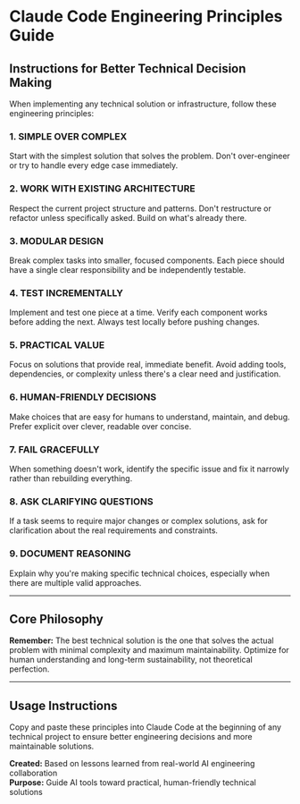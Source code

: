# Claude Code Engineering Principles Guide

## Instructions for Better Technical Decision Making

When implementing any technical solution or infrastructure, follow these engineering principles:

### 1. SIMPLE OVER COMPLEX
Start with the simplest solution that solves the problem. Don't over-engineer or try to handle every edge case immediately.

### 2. WORK WITH EXISTING ARCHITECTURE
Respect the current project structure and patterns. Don't restructure or refactor unless specifically asked. Build on what's already there.

### 3. MODULAR DESIGN
Break complex tasks into smaller, focused components. Each piece should have a single clear responsibility and be independently testable.

### 4. TEST INCREMENTALLY
Implement and test one piece at a time. Verify each component works before adding the next. Always test locally before pushing changes.

### 5. PRACTICAL VALUE
Focus on solutions that provide real, immediate benefit. Avoid adding tools, dependencies, or complexity unless there's a clear need and justification.

### 6. HUMAN-FRIENDLY DECISIONS
Make choices that are easy for humans to understand, maintain, and debug. Prefer explicit over clever, readable over concise.

### 7. FAIL GRACEFULLY
When something doesn't work, identify the specific issue and fix it narrowly rather than rebuilding everything.

### 8. ASK CLARIFYING QUESTIONS
If a task seems to require major changes or complex solutions, ask for clarification about the real requirements and constraints.

### 9. DOCUMENT REASONING
Explain why you're making specific technical choices, especially when there are multiple valid approaches.

---

## Core Philosophy

**Remember:** The best technical solution is the one that solves the actual problem with minimal complexity and maximum maintainability. Optimize for human understanding and long-term sustainability, not theoretical perfection.

---

## Usage Instructions

Copy and paste these principles into Claude Code at the beginning of any technical project to ensure better engineering decisions and more maintainable solutions.

**Created:** Based on lessons learned from real-world AI engineering collaboration  
**Purpose:** Guide AI tools toward practical, human-friendly technical solutions